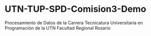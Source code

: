 # UTN-TUP-SPD-Comision3-Demo
Procesamiento de Datos de la Carrera Tecnicatura Universitaria en Programación de la UTN Facultad Regional Rosario
